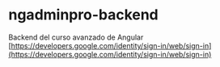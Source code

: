 # ngadminpro-backend
Backend del curso avanzado de Angular
[https://developers.google.com/identity/sign-in/web/sign-in](https://developers.google.com/identity/sign-in/web/sign-in)
